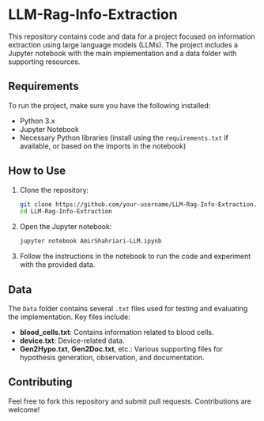 
# LLM-Rag-Info-Extraction

This repository contains code and data for a project focused on information extraction using large language models (LLMs). The project includes a Jupyter notebook with the main implementation and a data folder with supporting resources.


## Requirements

To run the project, make sure you have the following installed:
- Python 3.x
- Jupyter Notebook
- Necessary Python libraries (install using the `requirements.txt` if available, or based on the imports in the notebook)

## How to Use

1. Clone the repository:
   ```bash
   git clone https://github.com/your-username/LLM-Rag-Info-Extraction.git
   cd LLM-Rag-Info-Extraction
   ```

2. Open the Jupyter notebook:
   ```bash
   jupyter notebook AmirShahriari-LLM.ipynb
   ```

3. Follow the instructions in the notebook to run the code and experiment with the provided data.

## Data

The `Data` folder contains several `.txt` files used for testing and evaluating the implementation. Key files include:
- **blood_cells.txt**: Contains information related to blood cells.
- **device.txt**: Device-related data.
- **Gen2Hypo.txt**, **Gen2Doc.txt**, etc.: Various supporting files for hypothesis generation, observation, and documentation.

## Contributing

Feel free to fork this repository and submit pull requests. Contributions are welcome!



